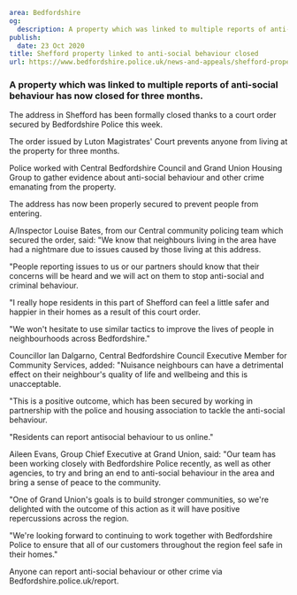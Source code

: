 ```yaml
area: Bedfordshire
og:
  description: A property which was linked to multiple reports of anti-social behaviour has now closed for three months.
publish:
  date: 23 Oct 2020
title: Shefford property linked to anti-social behaviour closed
url: https://www.bedfordshire.police.uk/news-and-appeals/shefford-property-linked-to-anti-social-behaviour-closed
```

### A property which was linked to multiple reports of anti-social behaviour has now closed for three months.

The address in Shefford has been formally closed thanks to a court order secured by Bedfordshire Police this week.

The order issued by Luton Magistrates' Court prevents anyone from living at the property for three months.

Police worked with Central Bedfordshire Council and Grand Union Housing Group to gather evidence about anti-social behaviour and other crime emanating from the property.

The address has now been properly secured to prevent people from entering.

A/Inspector Louise Bates, from our Central community policing team which secured the order, said: "We know that neighbours living in the area have had a nightmare due to issues caused by those living at this address.

"People reporting issues to us or our partners should know that their concerns will be heard and we will act on them to stop anti-social and criminal behaviour.

"I really hope residents in this part of Shefford can feel a little safer and happier in their homes as a result of this court order.

"We won't hesitate to use similar tactics to improve the lives of people in neighbourhoods across Bedfordshire."

Councillor Ian Dalgarno, Central Bedfordshire Council Executive Member for Community Services, added: "Nuisance neighbours can have a detrimental effect on their neighbour's quality of life and wellbeing and this is unacceptable.

"This is a positive outcome, which has been secured by working in partnership with the police and housing association to tackle the anti-social behaviour.

"Residents can report antisocial behaviour to us online."

Aileen Evans, Group Chief Executive at Grand Union, said: "Our team has been working closely with Bedfordshire Police recently, as well as other agencies, to try and bring an end to anti-social behaviour in the area and bring a sense of peace to the community.

"One of Grand Union's goals is to build stronger communities, so we're delighted with the outcome of this action as it will have positive repercussions across the region.

"We're looking forward to continuing to work together with Bedfordshire Police to ensure that all of our customers throughout the region feel safe in their homes."

Anyone can report anti-social behaviour or other crime via Bedfordshire.police.uk/report.
